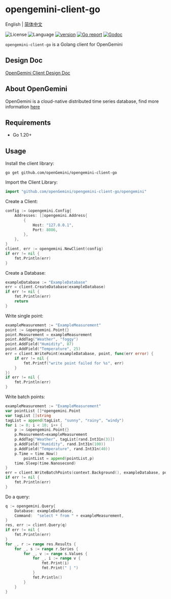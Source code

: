 # opengemini-client-go

English | [简体中文](README_CN.md)

![License](https://img.shields.io/badge/license-Apache2.0-green)
![Language](https://img.shields.io/badge/Language-Go-blue.svg)
[![version](https://img.shields.io/github/v/tag/opengemini/opengemini-client-go?label=release&color=blue)](https://github.com/opengemini/opengemini-client-go/releases)
[![Go report](https://goreportcard.com/badge/github.com/opengemini/opengemini-client-go)](https://goreportcard.com/report/github.com/opengemini/opengemini-client-go)
[![Godoc](http://img.shields.io/badge/docs-go.dev-blue.svg?style=flat-square)](https://pkg.go.dev/github.com/openGemini/opengemini-client-go)

`opengemini-client-go` is a Golang client for OpenGemini

## Design Doc

[OpenGemini Client Design Doc](https://github.com/openGemini/openGemini.github.io/blob/main/src/guide/develop/client_design.md)

## About OpenGemini

OpenGemini is a cloud-native distributed time series database, find more information [here](https://github.com/openGemini/openGemini)

## Requirements

- Go 1.20+

## Usage

Install the client library:

```
go get github.com/openGemini/opengemini-client-go
```

Import the Client Library:

```go
import "github.com/openGemini/opengemini-client-go/opengemini"
```

Create a Client:

```go
config := &opengemini.Config{
	Addresses: []opengemini.Address{
		{
			Host: "127.0.0.1",
			Port: 8086,
		},
	},
}
client, err := opengemini.NewClient(config)
if err != nil {
	fmt.Println(err)
}
```

Create a Database:

```go
exampleDatabase := "ExampleDatabase"
err = client.CreateDatabase(exampleDatabase)
if err != nil {
	fmt.Println(err)
	return
}
```

Write single point:

```go
exampleMeasurement := "ExampleMeasurement"
point := &opengemini.Point{}
point.Measurement = exampleMeasurement
point.AddTag("Weather", "foggy")
point.AddField("Humidity", 87)
point.AddField("Temperature", 25)
err = client.WritePoint(exampleDatabase, point, func(err error) {
	if err != nil {
		fmt.Printf("write point failed for %s", err)
	}
})
if err != nil {
	fmt.Println(err)
}
```

Write batch points:

```go
exampleMeasurement := "ExampleMeasurement"
var pointList []*opengemini.Point
var tagList []string
tagList = append(tagList, "sunny", "rainy", "windy")
for i := 0; i < 10; i++ {
	p := &opengemini.Point{}
	p.Measurement=exampleMeasurement
	p.AddTag("Weather", tagList[rand.Int31n(3)])
	p.AddField("Humidity", rand.Int31n(100))
	p.AddField("Temperature", rand.Int31n(40))
	p.Time = time.Now()
        pointList = append(pointList,p)
	time.Sleep(time.Nanosecond)
}
err = client.WriteBatchPoints(context.Background(), exampleDatabase, pointList)
if err != nil {
	fmt.Println(err)
}
```

Do a query:

```go
q := opengemini.Query{
	Database: exampleDatabase,
	Command:  "select * from " + exampleMeasurement,
}
res, err := client.Query(q)
if err != nil {
	fmt.Println(err)
}
for _, r := range res.Results {
	for _, s := range r.Series {
		for _, v := range s.Values {
			for _, i := range v {
				fmt.Print(i)
				fmt.Print(" | ")
			}
			fmt.Println()
		}
	}
}
```
